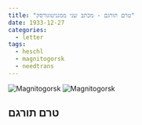 ```yaml
---
title: "טרם תורגם - מכתב שני ממגניטוגורסק"
date: 1933-12-27
categories:
  - letter
tags:
  - heschl
  - magnitogorsk
  - needtrans
---
```


![Magnitogorsk](/pupko-papers/assets/images/1933-12-27-heschel-magnitogorsk-1.jpg)
![Magnitogorsk](/pupko-papers/assets/images/1933-12-27-heschel-magnitogorsk-2.jpg)

## טרם תורגם
